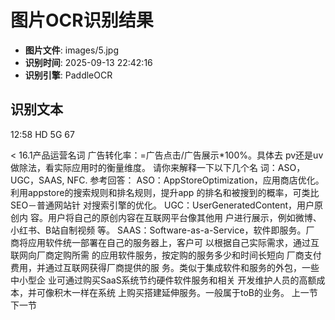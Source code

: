 # 图片OCR识别结果

- **图片文件**: images/5.jpg
- **识别时间**: 2025-09-13 22:42:16
- **识别引擎**: PaddleOCR

## 识别文本

12:58
HD
5G
67

<
16.1产品运营名词
广告转化率：=广告点击/广告展示*100%。具体去
pv还是uv做除法，看实际应用时的衡量维度。
请你来解释一下以下几个名
词：ASO，UGC，SAAS,
NFC.
参考回答：
ASO：AppStoreOptimization，应用商店优化。
利用appstore的搜索规则和排名规则，提升app
的排名和被搜到的概率，可类比SEO－普通网站针
对搜索引擎的优化。
UGC：UserGeneratedContent，用户原创内
容。用户将自己的原创内容在互联网平台像其他用
户进行展示，例如微博、小红书、B站自制视频
等。
SAAS：Software-as-a-Service，软件即服务。厂
商将应用软件统一部署在自己的服务器上，客户可
以根据自己实际需求，通过互联网向厂商定购所需
的应用软件服务，按定购的服务多少和时间长短向
厂商支付费用，并通过互联网获得厂商提供的服
务。类似于集成软件和服务的外包，一些中小型企
业可通过购买SaaS系统节约硬件软件服务和相关
开发维护人员的高额成本，并可像积木一样在系统
上购买搭建延伸服务。一般属于toB的业务。
上一节
下一节
